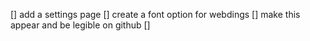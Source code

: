 [] add a settings page
[] create a font option for webdings
[] make this appear and be legible on github
[] 